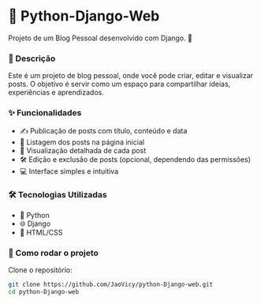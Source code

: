# 📝 Python-Django-Web

Projeto de um Blog Pessoal desenvolvido com Django. 🚀

### 📖 Descrição

Este é um projeto de blog pessoal, onde você pode criar, editar e visualizar posts. O objetivo é servir como um espaço para compartilhar ideias, experiências e aprendizados.

### ✨ Funcionalidades

- ✍️ Publicação de posts com título, conteúdo e data
- 📃 Listagem dos posts na página inicial
- 🔎 Visualização detalhada de cada post
- 🛠️ Edição e exclusão de posts (opcional, dependendo das permissões)
- 💻 Interface simples e intuitiva

### 🛠 Tecnologias Utilizadas

- 🐍 Python
- 🌐 Django
- 🎨 HTML/CSS

### 🚀 Como rodar o projeto

Clone o repositório:

```bash
git clone https://github.com/JaoVicy/python-Django-web.git
cd python-Django-web
